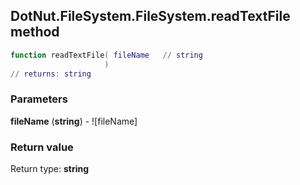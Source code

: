 ## DotNut.FileSystem.FileSystem.readTextFile method


```lua
function readTextFile( fileName   // string
                     )
// returns: string
```


### Parameters

**fileName** (**string**) - ![fileName]

### Return value

Return type: **string**

